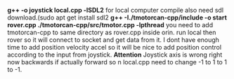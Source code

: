 **g++ -o joystick local.cpp -lSDL2** for local computer compile also need sdl download.(sudo apt get install sdl2
**g++ -I./tmotorcan-cpp/include -o start rover.cpp ./tmotorcan-cpp/src/tmotor.cpp -lpthread** you need to add tmotorcan-cpp to same directory as rover.cpp inside orin.
run local then rover so it will connect to socket and get data from it. I dont have enough time to add position velocity accel so it will be nice to add position control according to the input from joystick.
**Attention**
Joystick axis is wrong right now backwards if actually forward so n local.cpp need to change -1 to 1 to 1 to -1.

